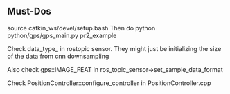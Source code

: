 ## Must-Dos
source catkin_ws/devel/setup.bash
Then do python python/gps/gps_main.py pr2_example


Check data_type_ in rostopic sensor. They might just be initializing the size of the data from cnn downsampling

Also check gps::IMAGE_FEAT in ros_topic_sensor->set_sample_data_format

Check PositionController::configure_controller in PositionController.cpp